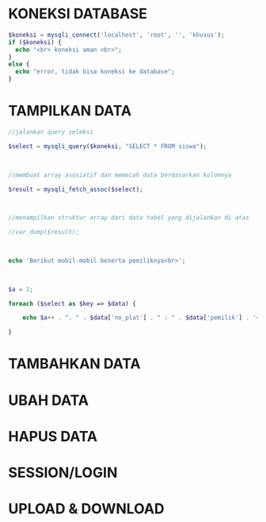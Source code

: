 # KONEKSI DATABASE
```php
$koneksi = mysqli_connect('localhost', 'root', '', 'khusus');
if ($koneksi) {
  echo "<br> koneksi aman <br>";
}
else {
  echo "error, tidak bisa koneksi ke database";
}
```
# TAMPILKAN DATA
```php
//jalankan query seleksi

$select = mysqli_query($koneksi, "SELECT * FROM siswa");

  

//membuat array asosiatif dan memecah data berdasarkan kolomnya

$result = mysqli_fetch_assoc($select);

  

//menampilkan struktur array dari data tabel yang dijalankan di atas

//var_dump($result);

  

echo 'Berikut mobil-mobil beserta pemiliknya<br>';

  

$a = 1;

foreach ($select as $key => $data) {

    echo $a++ . ". " . $data['no_plat'] . " : " . $data['pemilik'] . '<br>';

}
```
# TAMBAHKAN DATA

# UBAH DATA

# HAPUS DATA

# SESSION/LOGIN

# UPLOAD & DOWNLOAD